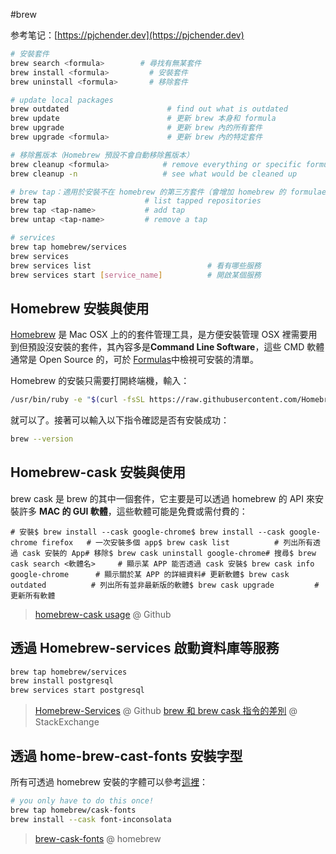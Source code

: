 #brew 

参考笔记：[https://pjchender.dev](https://pjchender.dev)

```sh
# 安裝套件
brew search <formula>        # 尋找有無某套件
brew install <formula>         # 安裝套件
brew uninstall <formula>       # 移除套件

# update local packages
brew outdated                      # find out what is outdated
brew update                        # 更新 brew 本身和 formula
brew upgrade                       # 更新 brew 內的所有套件
brew upgrade <formula>             # 更新 brew 內的特定套件

# 移除舊版本（Homebrew 預設不會自動移除舊版本）
brew cleanup <formula>            # remove everything or specific formula of old versions
brew cleanup -n                   # see what would be cleaned up

# brew tap：適用於安裝不在 homebrew 的第三方套件（會增加 homebrew 的 formulae）
brew tap                      # list tapped repositories
brew tap <tap-name>           # add tap
brew untap <tap-name>         # remove a tap

# services
brew tap homebrew/services
brew services
brew services list                          # 看有哪些服務
brew services start [service_name]          # 開啟某個服務
```


## Homebrew 安裝與使用

[Homebrew](https://brew.sh/index_zh-tw.html) 是 Mac OSX 上的的套件管理工具，是方便安裝管理 OSX 裡需要用到但預設沒安裝的套件，其內容多是**Command Line Software**，這些 CMD 軟體通常是 Open Source 的，可於 [Formulas](https://github.com/Homebrew/homebrew/tree/master/Library/Formula)中檢視可安裝的清單。

Homebrew 的安裝只需要打開終端機，輸入：

```sh
/usr/bin/ruby -e "$(curl -fsSL https://raw.githubusercontent.com/Homebrew/install/master/install)"
```

就可以了。接著可以輸入以下指令確認是否有安裝成功：

```sh
brew --version
```

## Homebrew-cask 安裝與使用

brew cask 是 brew 的其中一個套件，它主要是可以透過 homebrew 的 API 來安裝許多 **MAC 的 GUI 軟體**，這些軟體可能是免費或需付費的：

```
# 安裝$ brew install --cask google-chrome$ brew install --cask google-chrome firefox   # 一次安裝多個 app$ brew cask list          # 列出所有透過 cask 安裝的 App# 移除$ brew cask uninstall google-chrome# 搜尋$ brew cask search <軟體名>     # 顯示某 APP 能否透過 cask 安裝$ brew cask info google-chrome      # 顯示關於某 APP 的詳細資料# 更新軟體$ brew cask outdated          # 列出所有並非最新版的軟體$ brew cask upgrade         # 更新所有軟體
```

> [homebrew-cask usage](https://github.com/caskroom/homebrew-cask/blob/master/USAGE.md) @ Github

## 透過 Homebrew-services 啟動資料庫等服務

```sh
brew tap homebrew/services
brew install postgresql
brew services start postgresql
```

> [Homebrew-Services](https://github.com/Homebrew/homebrew-services) @ Github [brew 和 brew cask 指令的差別](https://apple.stackexchange.com/questions/125468/what-is-the-difference-between-brew-and-brew-cask?newreg=135aa4d32b8a44edaa934ccde78cfb31) @ StackExchange

## 透過 home-brew-cast-fonts 安裝字型

所有可透過 homebrew 安裝的字體可以參考[這裡](https://github.com/Homebrew/homebrew-cask-fonts/tree/master/Casks)：

```sh
# you only have to do this once!
brew tap homebrew/cask-fonts                  
brew install --cask font-inconsolata
```

> [brew-cask-fonts](https://github.com/Homebrew/homebrew-cask-fonts) @ homebrew